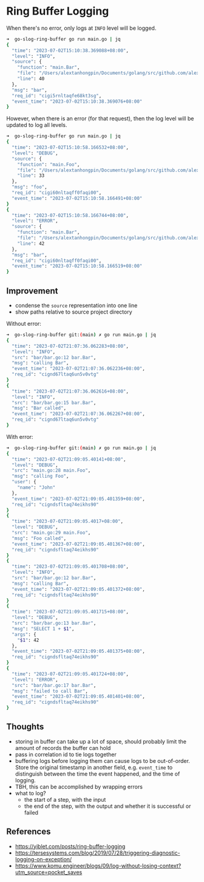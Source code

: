 # Ring Buffer Logging


When there's no error, only logs at `INFO` level will be logged.

```bash
➜  go-slog-ring-buffer go run main.go | jq
{
  "time": "2023-07-02T15:10:38.369088+08:00",
  "level": "INFO",
  "source": {
    "function": "main.Bar",
    "file": "/Users/alextanhongpin/Documents/golang/src/github.com/alextanhongpin/go-slog-ring-buffer/main.go",
    "line": 40
  },
  "msg": "bar",
  "req_id": "cigi5rnltaqfe68kt3sg",
  "event_time": "2023-07-02T15:10:38.369076+08:00"
}
```



However, when there is an error (for that request), then the log level will be updated to log all levels.


```bash
➜  go-slog-ring-buffer go run main.go | jq
{
  "time": "2023-07-02T15:10:58.166532+08:00",
  "level": "DEBUG",
  "source": {
    "function": "main.Foo",
    "file": "/Users/alextanhongpin/Documents/golang/src/github.com/alextanhongpin/go-slog-ring-buffer/main.go",
    "line": 33
  },
  "msg": "foo",
  "req_id": "cigi60nltaqff0faqi00",
  "event_time": "2023-07-02T15:10:58.166491+08:00"
}
{
  "time": "2023-07-02T15:10:58.166744+08:00",
  "level": "ERROR",
  "source": {
    "function": "main.Bar",
    "file": "/Users/alextanhongpin/Documents/golang/src/github.com/alextanhongpin/go-slog-ring-buffer/main.go",
    "line": 42
  },
  "msg": "bar",
  "req_id": "cigi60nltaqff0faqi00",
  "event_time": "2023-07-02T15:10:58.166519+08:00"
}
```

## Improvement

- condense the `source` representation into one line
- show paths relative to source project directory



Without error:

```bash
➜  go-slog-ring-buffer git:(main) ✗ go run main.go | jq
{
  "time": "2023-07-02T21:07:36.062283+08:00",
  "level": "INFO",
  "src": "bar/bar.go:12 bar.Bar",
  "msg": "calling Bar",
  "event_time": "2023-07-02T21:07:36.062236+08:00",
  "req_id": "cignd67ltaq6un5v0vtg"
}
{
  "time": "2023-07-02T21:07:36.062616+08:00",
  "level": "INFO",
  "src": "bar/bar.go:15 bar.Bar",
  "msg": "Bar called",
  "event_time": "2023-07-02T21:07:36.062267+08:00",
  "req_id": "cignd67ltaq6un5v0vtg"
}
```

With error:

```bash
➜  go-slog-ring-buffer git:(main) ✗ go run main.go | jq
{
  "time": "2023-07-02T21:09:05.40141+08:00",
  "level": "DEBUG",
  "src": "main.go:28 main.Foo",
  "msg": "calling Foo",
  "user": {
    "name": "John"
  },
  "event_time": "2023-07-02T21:09:05.401359+08:00",
  "req_id": "cigndsfltaq74eikhs90"
}
{
  "time": "2023-07-02T21:09:05.4017+08:00",
  "level": "DEBUG",
  "src": "main.go:29 main.Foo",
  "msg": "Foo called",
  "event_time": "2023-07-02T21:09:05.401367+08:00",
  "req_id": "cigndsfltaq74eikhs90"
}
{
  "time": "2023-07-02T21:09:05.401708+08:00",
  "level": "INFO",
  "src": "bar/bar.go:12 bar.Bar",
  "msg": "calling Bar",
  "event_time": "2023-07-02T21:09:05.401372+08:00",
  "req_id": "cigndsfltaq74eikhs90"
}
{
  "time": "2023-07-02T21:09:05.401715+08:00",
  "level": "DEBUG",
  "src": "bar/bar.go:13 bar.Bar",
  "msg": "SELECT 1 + $1",
  "args": {
    "$1": 42
  },
  "event_time": "2023-07-02T21:09:05.401375+08:00",
  "req_id": "cigndsfltaq74eikhs90"
}
{
  "time": "2023-07-02T21:09:05.401724+08:00",
  "level": "ERROR",
  "src": "bar/bar.go:17 bar.Bar",
  "msg": "failed to call Bar",
  "event_time": "2023-07-02T21:09:05.401401+08:00",
  "req_id": "cigndsfltaq74eikhs90"
}
```


## Thoughts

- storing in buffer can take up a lot of space, should probably limit the amount of records the buffer can hold
- pass in correlation id to tie logs together
- buffering logs before logging them can cause logs to be out-of-order. Store the original timestamp in another field, e.g. `event_time` to distinguish between the time the event happened, and the time of logging.
- TBH, this can be accomplished by wrapping errors
- what to log?
  - the start of a step, with the input
  - the end of the step, with the output and whether it is successful or failed

## References

- https://yiblet.com/posts/ring-buffer-logging
- https://tersesystems.com/blog/2019/07/28/triggering-diagnostic-logging-on-exception/
- https://www.komu.engineer/blogs/09/log-without-losing-context?utm_source=pocket_saves
